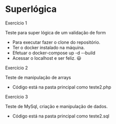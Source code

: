 # Superlógica

Exercício 1

Teste para super lógica de um validação de form
- Para executar fazer o clone do repositório.
- Ter o docker instalado na máquina.
- Efetuar o docker-compose up -d --build
- Acessar o localhost e ser feliz. :smiley:

Exercício 2

Teste de manipulação de arrays
- Código está na pasta principal como teste2.php

Exercício 3 

Teste de MySql, criação e manipulação de dados.
- Código está na pasta principal como teste2.sql

